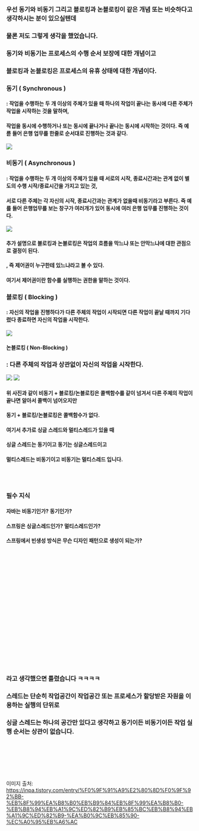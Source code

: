 ### 우선 동기와 비동기 그리고 블로킹과 논블로킹이 같은 개념 또는 비슷하다고 생각하시는 분이 있으실텐데
### 물론 저도 그렇게 생각을 했었습니다.

### 동기와 비동기는 프로세스의 수행 순서 보장에 대한 개념이고
### 블로킹과 논블로킹은 프로세스의 유휴 상태에 대한 개념이다.

### 동기 ( Synchronous )
#### : 작업을 수행하는 두 개 이상의 주체가 있을 때 하나의 작업이 끝나는 동시에 다른 주체가 작업을 시작하는 것을 말하며,
#### 작업을 동시에 수행하거나 또는 동시에 끝나거나 끝나는 동시에 시작하는 것이다. 즉 예륻 들어 은행 업무를 한줄로 순서대로 진행하는 것과 같다.

<img src="https://user-images.githubusercontent.com/42057185/165328075-ea597a84-6c9e-4e8f-a233-317ea2b6179b.png"/>

### 비동기 ( Asynchronous )
#### : 작업을 수행하는 두 개 이상의 주체가 있을 때 서로의 시작, 종료시간과는 관계 없이 별도의 수행 시작/종료시간을 가지고 있는 것,
#### 서로 다른 주체는 각 자신의 시작, 종료시간과는 관계가 없을때 비동기라고 부른다. 즉 예를 들어 은행업무를 보는 창구가 여러개가 있어 동시에 여러 은행 업무를 진행하는 것이다.

<img src="https://user-images.githubusercontent.com/42057185/165328850-3df2ac36-d9dc-4e2a-8b12-d1b0a36e641f.png"/>

#### 추가 설명으로 블로킹과 논블로킹은 작업의 흐름을 막느냐 또는 안막느냐에 대한 관점으로 결정이 된다.
#### , 즉 제어권이 누구한테 있느냐라고 볼 수 있다.
#### 여기서 제어권이란 함수를 실행하는 권한을 말하는 것이다.

### 블로킹 ( Blocking )
#### : 자신의 작업을 진행하다가 다른 주체의 작업이 시작되면 다른 작업이 끝날 때까지 기다렸다 종료하면 자신의 작업을 시작한다.

<img src="https://user-images.githubusercontent.com/42057185/165333531-140e374d-43aa-412d-ab70-af2cc50d093e.png"/>

#### 논블로킹 ( Non-Blocking )
### : 다른 주체의 작업과 상관없이 자신의 작업을 시작한다.

<img src="https://user-images.githubusercontent.com/42057185/165333738-4a3a471f-a432-4005-ba34-487551df4d21.png"/>



<img src="https://user-images.githubusercontent.com/42057185/165339478-ef4dcc38-a5cf-47fc-9259-48378e990506.png"/>


#### 위 사진과 같이 비동기 + 블로킹/논블로킹은 콜백함수를 같이 넘겨서 다른 주체의 작업이 끝나면 알아서 콜백이 넘어오지만
#### 동기 + 블로킹/논블로킹은 콜백함수가 없다.



#### 여기서 추가로 싱글 스레드와 멀티스레드가 있을 때 <br>
#### 싱글 스레드는 동기이고 동기는 싱글스레드이고 <br>
#### 멀티스레드는 비동기이고 비동기는 멀티스레드 입니다. <br>
<br><br>
### 필수 지식 
#### 자바는 비동기인가? 동기인가?
#### 스프링은 싱글스레드인가? 멀티스레드인가?
#### 스프링에서 빈생성 방식은 무슨 디자인 패턴으로 생성이 되는가?




<br><br><br><br><br><br><br><br><br><br><br><br><br><br><br><br><br><br>
### 라고 생각했으면 틀렸습니다 ㅋㅋㅋㅋ
### 스레드는 단순히 작업공간이 작업공간 또는 프로세스가 할당받은 자원을 이용하는 실행의 단위로
### 싱글 스레드는 하나의 공간만 있다고 생각하고 동기이든 비동기이든 작업 실행 순서는 상관이 없습니다.



<br><br><br><br><br><br>
이미지 출처: https://inpa.tistory.com/entry/%F0%9F%91%A9%E2%80%8D%F0%9F%92%BB-%EB%8F%99%EA%B8%B0%EB%B9%84%EB%8F%99%EA%B8%B0-%EB%B8%94%EB%A1%9C%ED%82%B9%EB%85%BC%EB%B8%94%EB%A1%9C%ED%82%B9-%EA%B0%9C%EB%85%90-%EC%A0%95%EB%A6%AC

